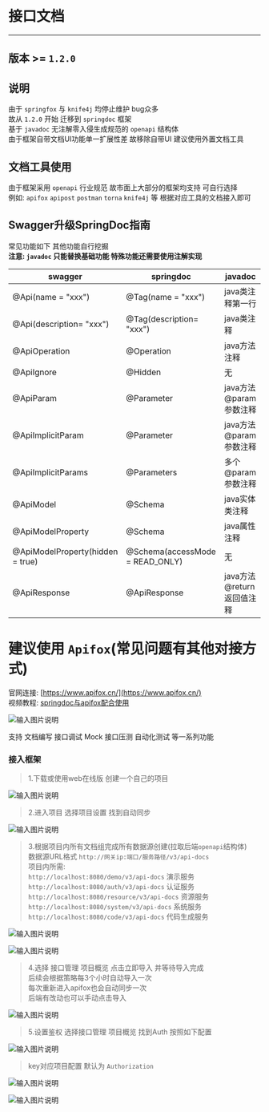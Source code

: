 # 接口文档
- - -
## 版本 >= `1.2.0`
## 说明
由于 `springfox` 与 `knife4j` 均停止维护 bug众多<br>
故从 `1.2.0` 开始 迁移到 `springdoc` 框架<br>
基于 `javadoc` 无注解零入侵生成规范的 `openapi` 结构体<br>
由于框架自带文档UI功能单一扩展性差 故移除自带UI 建议使用外置文档工具

## 文档工具使用
由于框架采用 `openapi` 行业规范 故市面上大部分的框架均支持 可自行选择<br>
例如: `apifox` `apipost` `postman` `torna` `knife4j` 等 根据对应工具的文档接入即可

## Swagger升级SpringDoc指南

常见功能如下 其他功能自行挖掘<br>
**注意: `javadoc` 只能替换基础功能 特殊功能还需要使用注解实现**

| swagger                          | springdoc                       | javadoc            |
|----------------------------------|---------------------------------|--------------------|
| @Api(name = "xxx")               | @Tag(name = "xxx")              | java类注释第一行         |
| @Api(description= "xxx")         | @Tag(description= "xxx")        | java类注释            |
| @ApiOperation                    | @Operation                      | java方法注释           | 
| @ApiIgnore                       | @Hidden                         | 无                  | 
| @ApiParam                        | @Parameter                      | java方法@param参数注释   | 
| @ApiImplicitParam                | @Parameter                      | java方法@param参数注释   | 
| @ApiImplicitParams               | @Parameters                     | 多个@param参数注释       | 
| @ApiModel                        | @Schema                         | java实体类注释          | 
| @ApiModelProperty                | @Schema                         | java属性注释           | 
| @ApiModelProperty(hidden = true) | @Schema(accessMode = READ_ONLY) | 无                  | 
| @ApiResponse                     | @ApiResponse                    | java方法@return返回值注释 | 

# 建议使用 `Apifox`(常见问题有其他对接方式)

官网连接: [https://www.apifox.cn/](https://www.apifox.cn/)<br>
视频教程: [springdoc与apifox配合使用](https://www.bilibili.com/video/BV1mr4y1j75M?p=8&vd_source=8f52c77be3233dbdd1c5e332d4d45bfb)

![输入图片说明](https://foruda.gitee.com/images/1678976476639902970/f1617b40_1766278.png "屏幕截图")

支持 文档编写 接口调试 Mock 接口压测 自动化测试 等一系列功能

### 接入框架

> 1.下载或使用web在线版 创建一个自己的项目<br>

![输入图片说明](https://foruda.gitee.com/images/1678976502850663851/7bbd8728_1766278.png "屏幕截图")

> 2.进入项目 选择项目设置 找到自动同步<br>

![输入图片说明](https://foruda.gitee.com/images/1678976508918240326/6a4a61a8_1766278.png "屏幕截图")

> 3.根据项目内所有文档组完成所有数据源创建(拉取后端`openapi`结构体)<br>
数据源URL格式 `http://网关ip:端口/服务路径/v3/api-docs`<br>
项目内所需:<br>
`http://localhost:8080/demo/v3/api-docs` 演示服务<br>
`http://localhost:8080/auth/v3/api-docs` 认证服务<br>
`http://localhost:8080/resource/v3/api-docs` 资源服务<br>
`http://localhost:8080/system/v3/api-docs` 系统服务<br>
`http://localhost:8080/code/v3/api-docs` 代码生成服务<br>

![输入图片说明](https://foruda.gitee.com/images/1678980352012289965/24e0e4da_1766278.png "屏幕截图")

![输入图片说明](https://foruda.gitee.com/images/1678980368645148754/62308680_1766278.png "屏幕截图")

> 4.选择 接口管理 项目概览 点击立即导入 并等待导入完成<br>
后续会根据策略每3个小时自动导入一次<br>
每次重新进入apifox也会自动同步一次<br>
后端有改动也可以手动点击导入<br>

![输入图片说明](https://foruda.gitee.com/images/1678980393851604773/a0c657d3_1766278.png "屏幕截图")

> 5.设置鉴权 选择接口管理 项目概览 找到Auth 按照如下配置<br>

![输入图片说明](https://foruda.gitee.com/images/1678980398409729963/db4502a0_1766278.png "屏幕截图")

> key对应项目配置 默认为 `Authorization`<br>

![输入图片说明](https://foruda.gitee.com/images/1678976544342001474/c2ff85d3_1766278.png "屏幕截图")

![输入图片说明](https://foruda.gitee.com/images/1678976549237304743/bcdfadda_1766278.png "屏幕截图")



